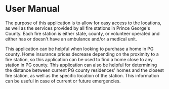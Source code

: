 # User Manual

The purpose of this application is to allow for easy access to the locations, as well as the services provided by all fire stations in Prince George's County. Each fire station is either state, county, or volunteer operated and either has or doesn't have an ambulance and/or a medical unit. 

This application can be helpful when looking to purchase a home in PG county. Home insurance prices decrease depending on the proximity to a fire station, so this application can be used to find  a home close to any station in PG county. This application can also be helpful for determining the distance between current PG county residences' homes and the closest fire station, as well as the specific location of the station. This information can be useful in case of current or future emergencies. 


